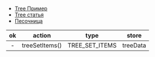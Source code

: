 
* [Tree Пример](https://react-sortable-tree.surge.sh/)
* [Tree статья](https://reactjsexample.com/drag-and-drop-sortable-component-for-nested-data-and-hierarchies/)
* [Песочница](https://codesandbox.io/s/react-sortable-tree-official-sandbox-qty6u)


| ok | action  | type  | store |
| :-------: | --- | --- | --- |
| - | treeSetItems() | TREE_SET_ITEMS | treeData |